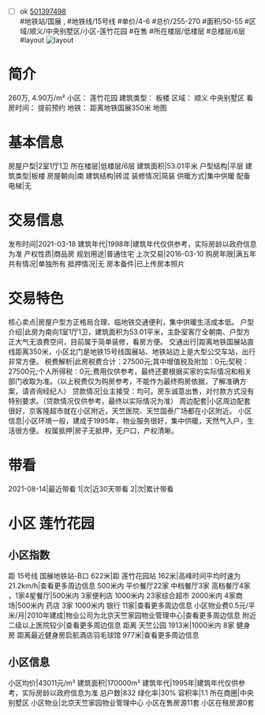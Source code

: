 - [ ] ok [501397498](https://bj.5i5j.com/ershoufang/501397498.html)  
 #地铁站/国展 ,  #地铁线/15号线
#单价/4-6 #总价/255-270 #面积/50-55   #区域/顺义/中央别墅区/小区-莲竹花园 #在售 #所在楼层/低楼层 #总楼层/6层 #layout 
![layout](http://image2a.5i5j.com/bdir/layout/dd4555bc8d964c5da6718227f936f53c.jpg_P5.jpg) 
# 简介 
 260万,  4.90万/m² 
小区： 莲竹花园
建筑类型： 板楼
区域： 顺义 中央别墅区
看房时间： 提前预约
地铁： 距离地铁国展350米 地图
# 基本信息 
 房屋户型|2室1厅1卫
所在楼层|低楼层/6层
建筑面积|53.01平米
户型结构|平层
建筑类型|板楼
房屋朝向|南
建筑结构|砖混
装修情况|简装
供暖方式|集中供暖
配备电梯|无
# 交易信息 
 发布时间|2021-03-18
建筑年代|1998年|建筑年代仅供参考，实际房龄以政府信息为准
产权性质|商品房
规划用途|普通住宅
上次交易|2016-03-10
购房年限|满五年
共有情况|单独所有
抵押情况|无
房本备件|已上传房本照片
# 交易特色 
 核心卖点|房屋户型方正格局合理、临地铁交通便利，集中供暖生活成本低。
户型介绍|此房为南向1室1厅1卫，建筑面积为53.01平米，主卧室客厅全朝南、户型方正大气无浪费空间，目前属于简单装修，看房方便。
交通出行|距离地铁国展站直线距离350米，小区北门是地铁15号线国展站、地铁站边上是大型公交车站，出行非常方便。
税费解析|此房税费合计：27500元;其中增值税及附加：0元;契税：27500元;个人所得税：0元;费用仅供参考，最终还要根据买家的实际情况和相关部门收取为准。（以上税费仅为购房参考，不能作为最终购房依据，了解准确方案，请咨询经纪人）
贷款情况|业主接受：均可。房东诚意出售，对付款方式没有特别要求。（贷款情况仅供参考，最终以实际情况为准）
周边配套|小区周边配套很好，京客隆超市就在小区附近，天竺医院、天竺国泰广场都在小区附近。
小区信息|小区环境一般，建成于1995年，物业服务很好，集中供暖，天然气入户，生活很方便。
权属抵押|房子无抵押，无户口，产权清晰。
# 带看 
 2021-08-14|最近带看	 1|次|近30天带看	 2|次|累计带看
# 小区 莲竹花园
## 小区指数 
 距 15号线 国展地铁站-B口 622米|距 莲竹花园站 162米|高峰时间平均时速为21.2km/h|查看更多周边信息
500米内 平价餐厅22家
中档餐厅3家
高档餐厅4家 ，1家4星餐厅|500米内 3家便利店
1000米内 23家综合超市
2000米内 4家商场|500米内 药店 3家
1000米内 银行 11家|查看更多周边信息
小区物业费0.5元/平米/月|2010年建成|物业公司为北京天竺家园物业管理中心|查看更多周边信息
附近二级以上医院较少|查看更多周边信息
距离 天竺公园 1913米|1000米内 8家 健身房
距离最近健身房启航酒店羽毛球馆 977米|查看更多周边信息
## 小区信息 
 小区均价|43011元/m²
建筑面积|170000m²
建筑年代|1995年|建筑年代仅供参考，实际房龄以政府信息为准
总户数|832
绿化率|30%
容积率|1.1
所在商圈|中央别墅区
小区物业|北京天竺家园物业管理中心
小区在售房源11套
小区在租房源0套
